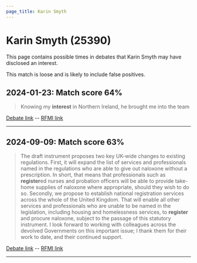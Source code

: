 ```yaml
---
page_title: Karin Smyth
---
```


# Karin Smyth  (25390)

This page contains possible times in debates that Karin Smyth may have disclosed an interest.

This match is loose and is likely to include false positives. 



## 2024-01-23: Match score 64%

>Knowing my **interest** in Northern Ireland, he brought me into the team

[Debate link](https://www.theyworkforyou.com/debates/?id=2024-01-23f.187.2)  --  [RFMI link](https://www.theyworkforyou.com/mp/25390/register)


---



## 2024-09-09: Match score 63%

>The draft instrument proposes two key UK-wide changes to existing regulations. First, it will expand the list of services and professionals named in the regulations who are able to give out naloxone without a prescription. In short, that means that professionals such as **register**ed nurses and probation officers will be able to provide take-home supplies of naloxone where appropriate, should they wish to do so. Secondly, we propose to establish national registration services across the whole of the United Kingdom. That will enable all other services and professionals who are unable to be named in the legislation, including housing and homelessness services, to **register** and procure naloxone, subject to the passage of this statutory instrument. I look forward to working with colleagues across the devolved Governments on this important issue; I thank them for their work to date, and their continued support.

[Debate link](https://www.theyworkforyou.com/debates/?id=2024-09-09b.650.1)  --  [RFMI link](https://www.theyworkforyou.com/mp/25390/register)


---

